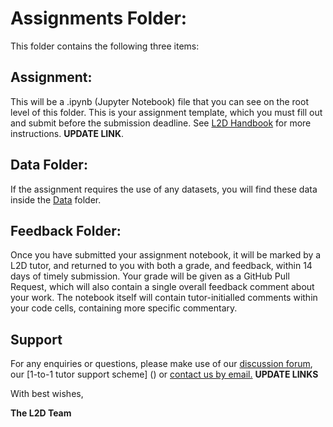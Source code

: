 # Assignments Folder:

This folder contains the following three items:

## Assignment:

This will be a .ipynb (Jupyter Notebook) file that you can see on the root level of this folder. This is your assignment template, which you must fill out and submit before the submission deadline. See [L2D Handbook]() for more instructions. **UPDATE LINK**.

## Data Folder:

If the assignment requires the use of any datasets, you will find these data inside the [Data]() folder.

## Feedback Folder:

Once you have submitted your assignment notebook, it will be marked by a L2D tutor, and returned to you with both a grade, and feedback, within 14 days of timely submission. Your grade will be given as a GitHub Pull Request, which will also contain a single overall feedback comment about your work. The notebook itself will contain tutor-initialled comments within your code cells, containing more specific commentary.

## Support

For any enquiries or questions, please make use of our [discussion forum](https://github.com/orgs/L2D-October2023/discussions), our [1-to-1 tutor support scheme] () or [contact us by email.](mailto:admin@learntodiscover.ai) **UPDATE LINKS**

With best wishes,

**The L2D Team**

